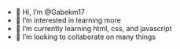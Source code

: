 - 👋 Hi, I’m @Gabekm17
- 👀 I’m interested in learning more
- 🌱 I’m currently learning html, css, and javascript
- 💞️ I’m looking to collaborate on many things

<!---
Gabekm17/Gabekm17 is a ✨ special ✨ repository because its `README.md` (this file) appears on your GitHub profile.
You can click the Preview link to take a look at your changes.
--->
